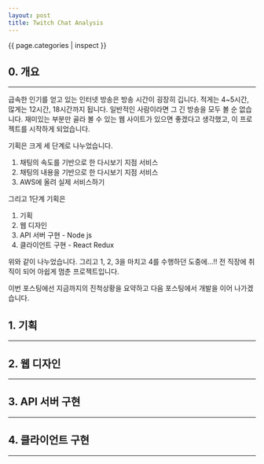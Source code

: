 ```yaml
---
layout: post
title: Twitch Chat Analysis
---
```


{{ page.categories | inspect  }}



## 0. 개요

---

급속한 인기를 얻고 있는 인터넷 방송은 방송 시간이 굉장히 깁니다. 적게는 4~5시간, 많게는 12시간, 18시간까지 됩니다. 일반적인 사람이라면 그 긴 방송을 모두 볼 순 없습니다. 재미있는 부분만 골라 볼 수 있는 웹 사이트가 있으면 좋겠다고 생각했고, 이 프로젝트를 시작하게 되었습니다.



기획은 크게 세 단계로 나누었습니다.

1. 채팅의 속도를 기반으로 한 다시보기 지점 서비스
2. 채팅의 내용을 기반으로 한 다시보기 지점 서비스
3. AWS에 올려 실제 서비스하기



그리고 1단계 기획은

1. 기획
2. 웹 디자인
3. API 서버 구현 - Node js
4. 클라이언트 구현 - React Redux



위와 같이 나누었습니다. 그리고 1, 2, 3을 마치고 4를 수행하던 도중에...!! 전 직장에 취직이 되어 아쉽게 멈춘 프로젝트입니다. 



이번 포스팅에선 지금까지의 진척상황을 요약하고 다음 포스팅에서 개발을 이어 나가겠습니다.



## 1. 기획

---





## 2. 웹 디자인

---





## 3. API 서버 구현

---





## 4. 클라이언트 구현

---

